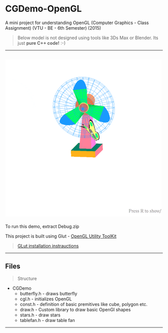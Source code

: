 # CGDemo-OpenGL
A mini project for understanding OpenGL (Computer Graphics - Class Assignment) (VTU - BE - 6th Semester) (2015)

> Below model is not designed using tools like 3Ds Max or Blender. Its just **pure C++ code!** :-)

-----
![Alt Text](Assets/demo.gif)
-----
To run this demo, extract Debug.zip

This project is built using Glut - [OpenGL Utility ToolKit](https://www.opengl.org/resources/libraries/glut/)

> [GLut installation instrauctions](https://stackoverflow.com/a/20559229)
-----
## Files
> Structure
+ CGDemo
    + butterfly.h - draws butterfly
    + cgl.h - initializes OpenGL
    + const.h - definition of basic premitives like cube, polygon etc.
    + draw.h -  Custom library to draw basic OpenGl shapes
    + stars.h - draw stars
    + tablefan.h - draw table fan
------
